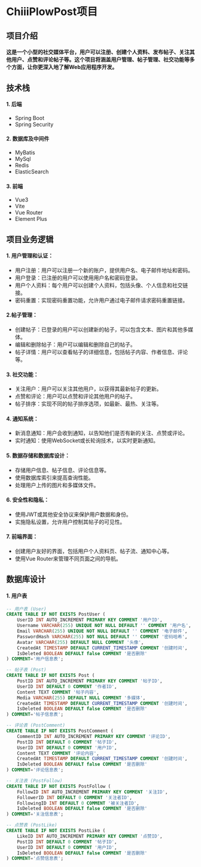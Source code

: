 # ChiiiPlowPost项目


## 项目介绍
#### 这是一个小型的社交媒体平台，用户可以注册、创建个人资料、发布帖子、关注其他用户、点赞和评论帖子等。这个项目将涵盖用户管理、帖子管理、社交功能等多个方面，让你更深入地了解Web应用程序开发。

## 技术栈

#### 1. 后端

- Spring Boot
- Spring Security

#### 2. 数据库及中间件
- MyBatis
- MySql
- Redis
- ElasticSearch

#### 3. 前端
- Vue3
- Vite
- Vue Router
- Element Plus

## 项目业务逻辑
#### 1. 用户管理和认证：

- 用户注册：用户可以注册一个新的账户，提供用户名、电子邮件地址和密码。
- 用户登录：已注册的用户可以使用用户名和密码登录。
- 用户个人资料：每个用户可以创建个人资料，包括头像、个人信息和社交链接。
- 密码重置：实现密码重置功能，允许用户通过电子邮件请求密码重置链接。

#### 2.帖子管理：
- 创建帖子：已登录的用户可以创建新的帖子，可以包含文本、图片和其他多媒体。
- 编辑和删除帖子：用户可以编辑和删除自己的帖子。
- 帖子详情：用户可以查看帖子的详细信息，包括帖子内容、作者信息、评论等。

#### 3. 社交功能：
- 关注用户：用户可以关注其他用户，以获得其最新帖子的更新。
- 点赞和评论：用户可以点赞和评论其他用户的帖子。
- 帖子排序：实现不同的帖子排序选项，如最新、最热、关注等。

#### 4. 通知系统：
- 新消息通知：用户会收到通知，以告知他们是否有新的关注、点赞或评论。
- 实时通知：使用WebSocket或长轮询技术，以实时更新通知。

#### 5. 数据存储和数据库设计：
- 存储用户信息、帖子信息、评论信息等。
- 使用数据库索引来提高查询性能。
- 处理用户上传的图片和多媒体文件。

#### 6. 安全性和隐私：
- 使用JWT或其他安全协议来保护用户数据和身份。
- 实施隐私设置，允许用户控制其帖子的可见性。

#### 7. 前端界面：
- 创建用户友好的界面，包括用户个人资料页、帖子流、通知中心等。
- 使用Vue Router来管理不同页面之间的导航。

## 数据库设计

#### 1. 用户表
```sql
-- 用户表 (User)
CREATE TABLE IF NOT EXISTS PostUser (
    UserID INT AUTO_INCREMENT PRIMARY KEY COMMENT '用户ID',
    Username VARCHAR(255) UNIQUE NOT NULL DEFAULT '' COMMENT '用户名',
    Email VARCHAR(255) UNIQUE NOT NULL DEFAULT '' COMMENT '电子邮件',
    PasswordHash VARCHAR(255) NOT NULL DEFAULT '' COMMENT '密码哈希',
    Avatar VARCHAR(255) DEFAULT NULL COMMENT '头像',
    CreatedAt TIMESTAMP DEFAULT CURRENT_TIMESTAMP COMMENT '创建时间',
    IsDeleted BOOLEAN DEFAULT false COMMENT '是否删除'
) COMMENT='用户信息表';

-- 帖子表 (Post)
CREATE TABLE IF NOT EXISTS Post (
    PostID INT AUTO_INCREMENT PRIMARY KEY COMMENT '帖子ID',
    UserID INT DEFAULT 0 COMMENT '作者ID',
    Content TEXT COMMENT '帖子内容',
    Media VARCHAR(255) DEFAULT NULL COMMENT '多媒体',
    CreatedAt TIMESTAMP DEFAULT CURRENT_TIMESTAMP COMMENT '创建时间',
    IsDeleted BOOLEAN DEFAULT false COMMENT '是否删除'
) COMMENT='帖子信息表';

-- 评论表 (PostComment)
CREATE TABLE IF NOT EXISTS PostComment (
    CommentID INT AUTO_INCREMENT PRIMARY KEY COMMENT '评论ID',
    PostID INT DEFAULT 0 COMMENT '帖子ID',
    UserID INT DEFAULT 0 COMMENT '用户ID',
    Content TEXT COMMENT '评论内容',
    CreatedAt TIMESTAMP DEFAULT CURRENT_TIMESTAMP COMMENT '创建时间',
    IsDeleted BOOLEAN DEFAULT false COMMENT '是否删除'
) COMMENT='评论信息表';

-- 关注表 (PostFollow)
CREATE TABLE IF NOT EXISTS PostFollow (
    FollowID INT AUTO_INCREMENT PRIMARY KEY COMMENT '关注ID',
    FollowerID INT DEFAULT 0 COMMENT '关注者ID',
    FollowingID INT DEFAULT 0 COMMENT '被关注者ID',
    IsDeleted BOOLEAN DEFAULT false COMMENT '是否删除'
) COMMENT='关注信息表';

-- 点赞表 (PostLike)
CREATE TABLE IF NOT EXISTS PostLike (
    LikeID INT AUTO_INCREMENT PRIMARY KEY COMMENT '点赞ID',
    PostID INT DEFAULT 0 COMMENT '帖子ID',
    UserID INT DEFAULT 0 COMMENT '用户ID',
    IsDeleted BOOLEAN DEFAULT false COMMENT '是否删除'
) COMMENT='点赞信息表';
```